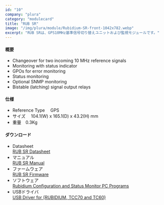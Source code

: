 ```yaml
---
id: "10"
company: "plura"
category: "modulecard"
title: "RUB SR"
image: "/img/plura/module/Rubidium-SR-front-1042x782.webp"
excerpt: "RUB SRは、GPS10MHz基準信号切り替えユニットおよび監視モジュールです。"
---
```

#### 概要
* Changeover for two incoming 10 MHz reference signals
* Monitoring with status indicator
* GPOs for error monitoring
* Status monitoring
* Optional SNMP monitoring
* Bistable (latching) signal output relays

#### 仕様
* Reference Type&emsp; GPS
* サイズ &emsp;104.1(W) x 165.1(D) x 43.2(H) mm  
* 重量&emsp;0.3Kg  

#### ダウンロード
* Datasheet  
    [RUB SR Datasheet](https://plurainc.com/files/downloads/timing-solutions/datasheet/deRUBSRleaflet.pdf)  
* マニュアル  
    [RUB SR Manual](https://plurainc.com/files/downloads/timing-solutions/manual/eRUBSRmanual.pdf)  
* ファームウェア  
    [RUB SR Firmware](https://plurainc.com/files/downloads/timing-solutions/firmware/rub_sr.zip)  
* ソフトウェア  
    [Rubidium Configuration and Status Monitor PC Programs](https://plurainc.com/files/downloads/timing-solutions/software/rubs.zip)  
* USBドライバ  
    [USB Driver for (RUBIDIUM, TCC70 and TC60)](https://plurainc.com/files/downloads/timing-solutions/software/usb.zip)
